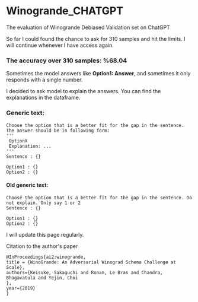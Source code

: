 # Winogrande_CHATGPT
The evaluation of Winogrande Debiased Validation set on ChatGPT


So far I could found the chance to ask for 310 samples and hit the limits. I will continue whenever I have access again.
### The accuracy over 310 samples: %68.04


Sometimes the model answers like **Option1: Answer**, and sometimes it only responds with a single number.

I decided to ask model to explain the answers. You can find the explanations in the dataframe.

### Generic text:
```
Choose the option that is a better fit for the gap in the sentence. The answer should be in following form:
'''
 OptionX
 Explanation: ...
'''
Sentence : {}
    
Option1 : {}
Option2 : {}
```

#### Old generic text:
```
Choose the option that is a better fit for the gap in the sentence. Do not explain. Only say 1 or 2
Sentence : {}
    
Option1 : {}
Option2 : {}
```
I will update this page regularly.

Citation to the author's paper
```
@InProceedings{ai2:winogrande,
title = {WinoGrande: An Adversarial Winograd Schema Challenge at Scale},
authors={Keisuke, Sakaguchi and Ronan, Le Bras and Chandra, Bhagavatula and Yejin, Choi
},
year={2019}
}
```
